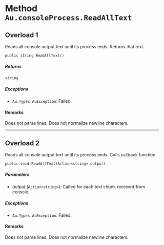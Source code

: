 # Method `Au.consoleProcess.ReadAllText`

## Overload 1

Reads all console output text until its process ends. Returns that text.

```
public string ReadAllText()
```

##### Returns

`string`

##### Exceptions

- `Au.Types.AuException`:
    Failed.

#### Remarks

Does not parse lines. Does not normalize newline characters.

* * *

## Overload 2

Reads all console output text until its process ends. Calls callback function.

```
public void ReadAllText(Action<string> output)
```

##### Parameters

- *output*  (`Action<string>`):
    Called for each text chunk received from console.

##### Exceptions

- `Au.Types.AuException`:
    Failed.

#### Remarks

Does not parse lines. Does not normalize newline characters.